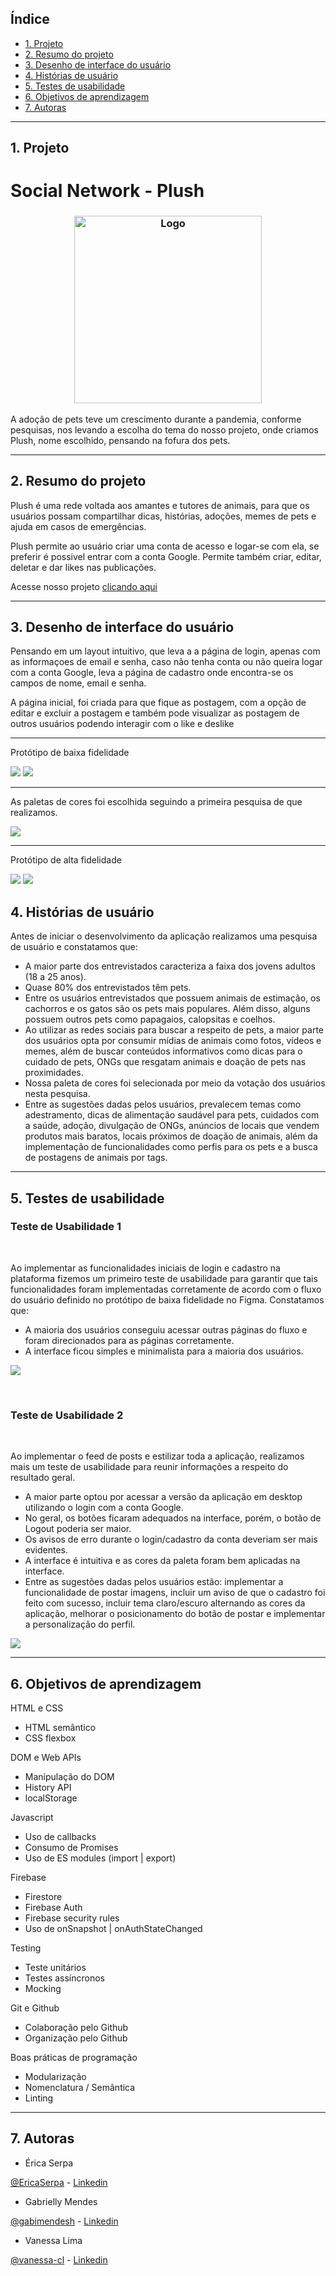 

## Índice

- [1. Projeto](#1-projeto)
- [2. Resumo do projeto](#2-resumo-do-projeto)
- [3. Desenho de interface do usuário](#3-Desenho-de-interface-do-usuário)
- [4. Histórias de usuário](#4-Histórias-de-usuário)
- [5. Testes de usabilidade](#5-Testes-de-usabilidade)
- [6. Objetivos de aprendizagem](#6-objetivos-de-aprendizagem)
- [7. Autoras](#7-Autoras)

---

## 1. Projeto

 # Social Network - Plush 

<h3 align="center">
    <img alt="Logo" title="#logo" width="300px" src="https://ik.imagekit.io/vd8jwzhk56v/logo_f9chXuVes.png?updatedAt=1631039101469)">
</h3>

A adoção de pets teve um crescimento durante a pandemia, conforme pesquisas, nos levando a escolha  do tema do nosso projeto, onde criamos Plush, nome escolhido, pensando na fofura dos pets. 

---

## 2. Resumo do projeto

Plush é uma rede voltada aos amantes e tutores de animais, para que os usuários possam compartilhar dicas, histórias, adoções, memes de pets e ajuda em casos de emergências.

Plush permite ao usuário criar uma conta de acesso e logar-se com ela, se preferir é possivel entrar com a conta Google. Permite também criar, editar, deletar e dar likes nas publicações.

Acesse nosso projeto [clicando aqui](https://pt.wikipedia.org/Plush)

---

## 3. Desenho de interface do usuário

Pensando em um layout intuitivo, que leva a a página de login, apenas com as informaçoes de email e senha, caso não tenha conta ou não queira logar com a conta Google, leva a página de cadastro onde encontra-se os campos de nome, email e senha.

A página inicial, foi criada para que fique as postagem, com a opção de editar e excluir a postagem e também pode visualizar as postagem de outros usuários podendo interagir com o like e deslike

---

Protótipo de baixa fidelidade

![](https://ik.imagekit.io/q8vyo7feaitz/signinb.png?updatedAt=1631055336230&tr=w-365,h-627,fo-custom,cm-extract)
![](https://ik.imagekit.io/q8vyo7feaitz/signupb.png?updatedAt=1631055324520&tr=w-373,h-623,fo-custom,cm-extract)

---
As paletas de cores foi escolhida seguindo a primeira pesquisa de que realizamos.

![](https://ik.imagekit.io/q8vyo7feaitz/color_1M-2hdt81.jpeg?updatedAt=1631055578194)

---
Protótipo de alta fidelidade

![](https://ik.imagekit.io/q8vyo7feaitz/signin_AtSKMj7jV.png?updatedAt=1631054986207)
![](https://ik.imagekit.io/q8vyo7feaitz/signup_K8WBrkd0mO.png?updatedAt=1631054986057)


## 4. Histórias de usuário

Antes de iniciar o desenvolvimento da aplicação realizamos uma pesquisa de usuário e constatamos que:

- A maior parte dos entrevistados caracteriza a faixa dos jovens adultos (18 a 25 anos).
- Quase 80% dos entrevistados têm pets.
- Entre os usuários entrevistados que possuem animais de estimação, os cachorros e os gatos são os pets mais populares. Além disso, alguns possuem outros pets como papagaios, calopsitas e coelhos.
- Ao utilizar as redes sociais para buscar a respeito de pets, a maior parte dos usuários opta por consumir mídias de animais como fotos, vídeos e memes, além de buscar conteúdos informativos como dicas para o cuidado de pets, ONGs que resgatam animais e doação de pets nas proximidades.
- Nossa paleta de cores foi selecionada por meio da votação dos usuários nesta pesquisa.
- Entre as sugestões dadas pelos usuários, prevalecem temas como adestramento, dicas de alimentação saudável para pets, cuidados com a saúde, adoção, divulgação de ONGs, anúncios de locais que vendem produtos mais baratos, locais próximos de doação de animais, além da implementação de funcionalidades como perfis para os pets e a busca de postagens de animais por tags. 


---

## 5. Testes de usabilidade

### Teste de Usabilidade 1

<br>

Ao implementar as funcionalidades iniciais de login e cadastro na plataforma fizemos um primeiro teste de usabilidade para garantir que tais funcionalidades foram implementadas corretamente de acordo com o fluxo do usuário definido no protótipo de baixa fidelidade no Figma. Constatamos que:

- A maioria dos usuários conseguiu acessar outras páginas do fluxo e foram direcionados para as páginas corretamente.
- A interface ficou simples e minimalista para a maioria dos usuários.

![](https://ik.imagekit.io/vd8jwzhk56v/Teste_usabilidade_mzdvaWFAx.png?updatedAt=1631042711322)


<br>

### Teste de Usabilidade 2

<br>

Ao implementar o feed de posts e estilizar toda a aplicação, realizamos mais um teste de usabilidade para reunir informações a respeito do resultado geral.

- A maior parte optou por acessar a versão da aplicação em desktop utilizando o login com a conta Google.
- No geral, os botões ficaram adequados na interface, porém, o botão de Logout poderia ser maior.
- Os avisos de erro durante o login/cadastro da conta deveriam ser mais evidentes.
- A interface é intuitiva e as cores da paleta foram bem aplicadas na interface.
- Entre as sugestões dadas pelos usuários estão: implementar a funcionalidade de postar imagens, incluir um aviso de que o cadastro foi feito com sucesso, incluir tema claro/escuro alternando as cores da aplicação, melhorar o posicionamento do botão de postar e implementar a personalização do perfil.

![](https://ik.imagekit.io/vd8jwzhk56v/teste_de_usabilidade_CiLPlpEJf.png?updatedAt=1631042481495)



---
## 6. Objetivos de aprendizagem

HTML e CSS
* HTML semântico
* CSS flexbox

DOM e Web APIs
* Manipulação do DOM
* History API
* localStorage

Javascript
* Uso de callbacks
* Consumo de Promises
* Uso de ES modules (import | export)

Firebase
* Firestore
* Firebase Auth
* Firebase security rules
* Uso de onSnapshot | onAuthStateChanged

Testing
* Teste unitários
* Testes assíncronos
* Mocking

Git e Github
* Colaboração pelo Github
* Organização pelo Github

Boas práticas de programação
* Modularização
* Nomenclatura / Semântica
* Linting

---

## 7. Autoras

- Érica Serpa 

[@EricaSerpa](https://github.com/EricaSerpa) - [Linkedin](linkedin.com/in/ericaserpa)

- Gabrielly Mendes

[@gabimendesh](github.com/gabimendesh) - [Linkedin](linkedin.com/in/gabriellymendes)

- Vanessa Lima

[@vanessa-cl](https://github.com/vanessa-cl) - [Linkedin](linkedin.com/in/vanessa-lima20-)
